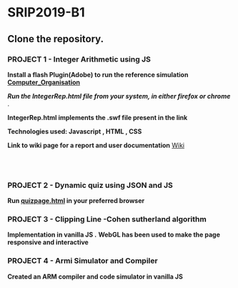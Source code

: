 # SRIP2019-B1

## Clone the repository.



### PROJECT 1 - Integer Arithmetic using JS 

**Install a flash Plugin(Adobe) to run the reference simulation [Computer_Organisation](http://cse11-iiith.vlabs.ac.in/Integers/IntegerArithmetic.swf)**

**_Run the IntegerRep.html file from your system, in either firefox or chrome_** .

**IntegerRep.html implements the .swf file present in the link**

**Technologies used: Javascript , HTML , CSS**


**Link to wiki page for a report and user documentation** [Wiki](https://github.com/Avi-141/SRIP2019-B1/wiki)

<br/><br/>

### PROJECT 2 - Dynamic quiz using JSON and JS

**Run [quizpage.html](https://github.com/Avi-141/computer-organization-iiith/blob/master/SRIP/Quiz/Codes/quizpage.html) in your preferred browser**

### PROJECT 3 - Clipping Line -Cohen sutherland algorithm 

**Implementation in vanilla JS .**
**WebGL has been used to make the page responsive and interactive**


### PROJECT 4 - Armi Simulator and Compiler 

**Created an ARM compiler and code simulator in vanilla JS**


